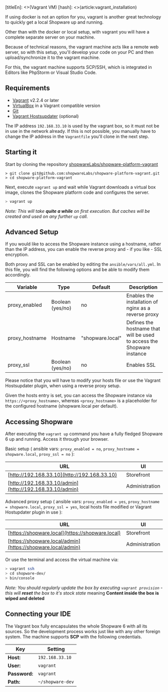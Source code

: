 [titleEn]: <>(Vagrant VM)
[hash]: <>(article:vagrant_installation)

If using docker is not an option for you, vagrant is another great technology to quickly get a local Shopware up and running.

Other than with the docker or local setup, with vagrant you will have a complete separate server on your machine.

Because of technical reasons, the vagrant machine acts like a remote web server, so with this setup, you'll develop your code on your PC and then upload/synchronize it to the vagrant machine.

For this, the vagrant machine supports SCP/SSH, which is integrated in Editors like PhpStorm or Visual Studio Code.

## Requirements

* [Vagrant](https://www.vagrantup.com/) v2.2.4 or later
* [VirtualBox](https://www.virtualbox.org/) in a Vagrant compatible version
* [Git](https://git-scm.com/)
* [Vagrant Hostsupdater](https://github.com/cogitatio/vagrant-hostsupdater) (optional)

The IP address `192.168.33.10` is used by the vagrant box, so it must not be in use in the network already. If this is not possible, you manually have to change the IP address in the `Vagrantfile` you'll clone in the next step.

## Starting it

Start by cloning the repository [shopwareLabs/shopware-platform-vagrant](https://github.com/shopwareLabs/shopware-platform-vagrant)

```
> git clone git@github.com:shopwareLabs/shopware-platform-vagrant.git
> cd shopware-platform-vagrant
```

Next, execute `vagrant up` and wait while Vagrant downloads a virtual box image, clones the Shopware platform code and configures the server.

```bash
> vagrant up
```

*Note: This will take **quite a while** on first execution. But caches will be created and used on any further `up` call.*

## Advanced Setup

If you would like to access the Shopware instance using a hostname, rather than the IP address, you can enable the reverse proxy and - if you like - SSL encryption.

Both proxy and SSL can be enabled by editing the `ansible/vars/all.yml`. In this file, you will find the following options and be able to modify them accordingly.

Variable | Type | Default | Description
----|----|----|----
proxy_enabled | Boolean (yes/no) | no | Enables the installation of nginx as a reverse proxy
proxy_hostname | Hostname | "shopware.local" | Defines the hostname that will be used to access the Shopware instance
proxy_ssl | Boolean (yes/no) | no | Enables SSL

Please notice that you will have to modify your hosts file or use the Vagrant Hostsupdater plugin, when using a reverse proxy setup.

Given the hosts entry is set, you can access the Shopware instance via `https://<proxy_hostname>`, whereas `<proxy_hostname>` is a placeholder for the configured hostname (shopware.local per default).


## Accessing Shopware

After executing the `vagrant up` command you have a fully fledged Shopware 6 up and running. Access it through your browser.


Basic setup ( ansible vars: `proxy_enabled = no`, `proxy_hostname = shopware.local`, `proxy_ssl = no` ):

URL | UI
---- | --------
[http://192.168.33.10](http://192.168.33.10) | Storefront 
[http://192.168.33.10/admin](http://192.168.33.10/admin) | Administration


Advanced proxy setup ( ansible vars: `proxy_enabled = yes`, `proxy_hostname = shopware.local`, `proxy_ssl = yes`, local hosts file modified or Vagrant Hostupdater plugin in use ):

URL | UI
---- | --------
[https://shopware.local](https://shopware.local) | Storefront 
[https://shopware.local/admin](https://shopware.local/admin) | Administration

Or use the terminal and access the virtual machine via:

```bash
> vagrant ssh
> cd shopware-dev/
> bin/console
``` 

*Note: You should regularly update the box by executing `vagrant provision` - this will **reset** the box to it's stock state* meaning **Content inside the box is wiped and deleted**

## Connecting your IDE

The Vagrant box fully encapsulates the whole Shopware 6 with all its sources. So the development process works just like with any other foreign system. The machine supports **SCP** with the following credentials.

Key |  Setting
----------|----------
**Host:** | `192.168.33.10`
**User:**  | `vagrant`
**Password:** | `vagrant`
**Path:** | `~/shopware-dev`
